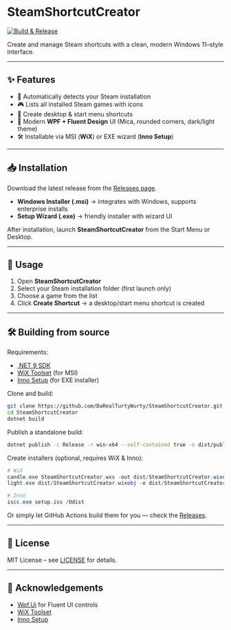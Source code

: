 ﻿# SteamShortcutCreator

[![Build & Release](https://github.com/DaRealTurtyWurty/SteamShortcutCreator/actions/workflows/release.yml/badge.svg)](https://github.com/DaRealTurtyWurty/SteamShortcutCreator/actions)

Create and manage Steam shortcuts with a clean, modern Windows 11–style interface.

---

## ✨ Features

* 📂 Automatically detects your Steam installation
* 🎮 Lists all installed Steam games with icons
* 📌 Create desktop & start menu shortcuts
* 🌙 Modern **WPF + Fluent Design** UI (Mica, rounded corners, dark/light theme)
* 🛠 Installable via MSI (**WiX**) or EXE wizard (**Inno Setup**)

---

## 📥 Installation

Download the latest release from the [Releases page](https://github.com/DaRealTurtyWurty/SteamShortcutCreator/releases).

* **Windows Installer (.msi)** → integrates with Windows, supports enterprise installs
* **Setup Wizard (.exe)** → friendly installer with wizard UI

After installation, launch **SteamShortcutCreator** from the Start Menu or Desktop.

---

## 🚀 Usage

1. Open **SteamShortcutCreator**
2. Select your Steam installation folder (first launch only)
3. Choose a game from the list
4. Click **Create Shortcut** → a desktop/start menu shortcut is created

---

## 🛠 Building from source

Requirements:

* [.NET 9 SDK](https://dotnet.microsoft.com/)
* [WiX Toolset](https://wixtoolset.org/) (for MSI)
* [Inno Setup](https://jrsoftware.org/isinfo.php) (for EXE installer)

Clone and build:

```bash
git clone https://github.com/DaRealTurtyWurty/SteamShortcutCreator.git
cd SteamShortcutCreator
dotnet build
```

Publish a standalone build:

```bash
dotnet publish -c Release -r win-x64 --self-contained true -o dist/publish
```

Create installers (optional, requires WiX & Inno):

```powershell
# WiX
candle.exe SteamShortcutCreator.wxs -out dist/SteamShortcutCreator.wixobj
light.exe dist/SteamShortcutCreator.wixobj -o dist/SteamShortcutCreator.msi -b dist/publish

# Inno
iscc.exe setup.iss /Odist
```

Or simply let GitHub Actions build them for you — check the [Releases](https://github.com/DaRealTurtyWurty/SteamShortcutCreator/releases).

---

## 📜 License

MIT License – see [LICENSE](LICENSE) for details.

---

## 🙌 Acknowledgements

* [Wpf.Ui](https://github.com/lepoco/wpfui) for Fluent UI controls
* [WiX Toolset](https://wixtoolset.org/)
* [Inno Setup](https://jrsoftware.org/)
